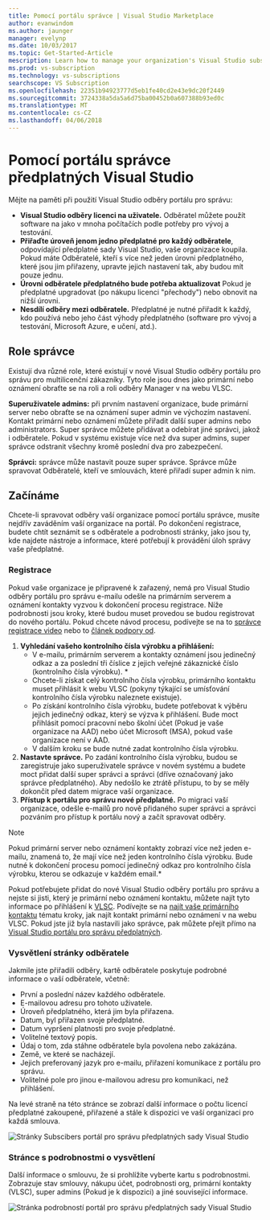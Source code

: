 ```yaml
---
title: Pomocí portálu správce | Visual Studio Marketplace
author: evanwindom
ms.author: jaunger
manager: evelynp
ms.date: 10/03/2017
ms.topic: Get-Started-Article
mescription: Learn how to manage your organization's Visual Studio subscriptions with the Administrator Portal.
ms.prod: vs-subscription
ms.technology: vs-subscriptions
searchscope: VS Subscription
ms.openlocfilehash: 22351b94923777d5eb1fe40cd2e43e9dc20f2449
ms.sourcegitcommit: 3724338a5da5a6d75ba00452b0a607388b93ed0c
ms.translationtype: MT
ms.contentlocale: cs-CZ
ms.lasthandoff: 04/06/2018
---
```

#  <a name="using-the-visual-studio-subscriptions-administrator-portal"></a>Pomocí portálu správce předplatných Visual Studio

Mějte na paměti při použití Visual Studio odběry portálu pro správu:
 
- **Visual Studio odběry licenci na uživatele.** Odběratel můžete použít software na jako v mnoha počítačích podle potřeby pro vývoj a testování. 
- **Přiřaďte úroveň jenom jedno předplatné pro každý odběratele**, odpovídající předplatné sady Visual Studio, vaše organizace koupila. Pokud máte Odběratelé, kteří s více než jeden úrovni předplatného, které jsou jim přiřazeny, upravte jejich nastavení tak, aby budou mít pouze jednu. 
- **Úrovni odběratele předplatného bude potřeba aktualizovat** Pokud je předplatné upgradovat (po nákupu licenci "přechody") nebo obnovit na nižší úrovni. 
- **Nesdílí odběry mezi odběratele.** Předplatné je nutné přiřadit k každý, kdo používá nebo jeho část výhody předplatného (software pro vývoj a testování, Microsoft Azure, e učení, atd.). 

## <a name="adminstrator-roles"></a>Role správce

Existují dva různé role, které existují v nové Visual Studio odběry portálu pro správu pro multilicenční zákazníky. Tyto role jsou dnes jako primární nebo oznámení obraťte se na roli a roli odběry Manager v na webu VLSC. 

**Superuživatele admins:** při prvním nastavení organizace, bude primární server nebo obraťte se na oznámení super admin ve výchozím nastavení. Kontakt primární nebo oznámení můžete přiřadit další super admins nebo administrators. Super správce můžete přidávat a odebírat jiné správci, jakož i odběratele. Pokud v systému existuje více než dva super admins, super správce odstranit všechny kromě poslední dva pro zabezpečení. 

**Správci:** správce může nastavit pouze super správce. Správce může spravovat Odběratelé, kteří ve smlouvách, které přiřadí super admin k nim. 

## <a name="getting-started"></a>Začínáme

Chcete-li spravovat odběry vaší organizace pomocí portálu správce, musíte nejdřív zaváděním vaší organizace na portál.  Po dokončení registrace, budete chtít seznámit se s odběratele a podrobnosti stránky, jako jsou ty, kde najdete nástroje a informace, které potřebují k provádění úloh správy vaše předplatné.  

### <a name="onboarding"></a>Registrace

Pokud vaše organizace je připravené k zařazený, nemá pro Visual Studio odběry portálu pro správu e-mailu odešle na primárním serverem a oznámení kontakty vyzvou k dokončení procesu registrace. Níže podrobnosti jsou kroky, které budou muset provedou se budou registrovat do nového portálu. Pokud chcete návod procesu, podívejte se na to [správce registrace video](https://channel9.msdn.com/Series/Visual-Studio-Subscriptions-Administration/Onboarding-your-organization-to-the-new-Visual-Studio-Subscription-Administration-Portal-and-setting) nebo to [článek podpory od](https://support.microsoft.com/help/4013931/visual-studio-subscriptions-administrator-migration-process "Visual Studio odběry správce proces migrace").   
1.  **Vyhledání vašeho kontrolního čísla výrobku a přihlášení:**
    - V e-mailu, primárním serverem a kontakty oznámení jsou jedinečný odkaz a za poslední tři číslice z jejich veřejné zákaznické číslo (kontrolního čísla výrobku). * 
    - Chcete-li získat celý kontrolního čísla výrobku, primárního kontaktu muset přihlásit k webu VLSC (pokyny týkající se umísťování kontrolního čísla výrobku naleznete existuje). 
    - Po získání kontrolního čísla výrobku, budete potřebovat k výběru jejich jedinečný odkaz, který se výzva k přihlášení. Bude moct přihlásit pomocí pracovní nebo školní účet (Pokud je vaše organizace na AAD) nebo účet Microsoft (MSA), pokud vaše organizace není v AAD. 
    - V dalším kroku se bude nutné zadat kontrolního čísla výrobku. 
2.  **Nastavte správce.** Po zadání kontrolního čísla výrobku, budou se zaregistruje jako superuživatele správce v novém systému a budete moct přidat další super správci a správci (dříve označovaný jako správce předplatného). Aby nedošlo ke ztrátě přístupu, to by se měly dokončit před datem migrace vaší organizace. 
3.  **Přístup k portálu pro správu nové předplatné.**  Po migraci vaší organizace, odešle e-mailů pro nově přidaného super správci a správci pozváním pro přístup k portálu nový a začít spravovat odběry.  

> [!NOTE]
> Pokud primární server nebo oznámení kontakty zobrazí více než jeden e-mailu, znamená to, že mají více než jeden kontrolního čísla výrobku. Bude nutné k dokončení procesu pomocí jedinečný odkaz pro kontrolního čísla výrobku, kterou se odkazuje v každém email.*

Pokud potřebujete přidat do nové Visual Studio odběry portálu pro správu a nejste si jisti, který je primární nebo oznámení kontaktu, můžete najít tyto informace po přihlášení k [VLSC](https://www.microsoft.com/Licensing/servicecenter/default.aspx). Podívejte se na [najít vaše primárního kontaktu](/find-primary-contact/) tématu kroky, jak najít kontakt primární nebo oznámení v na webu VLSC.
Pokud jste již byla nastavili jako správce, pak můžete přejít přímo na [Visual Studio portálu pro správu předplatných](https://manage.visualstudio.com).

### <a name="understanding-the-subscribers-page"></a>Vysvětlení stránky odběratele
Jakmile jste přiřadili odběry, kartě odběratele poskytuje podrobné informace o vaší odběratele, včetně:
- První a poslední název každého odběratele.
- E-mailovou adresu pro tohoto uživatele.
- Úroveň předplatného, která jim byla přiřazena.
- Datum, byl přiřazen svoje předplatné. 
- Datum vypršení platnosti pro svoje předplatné.
- Volitelné textový popis.
- Údaj o tom, zda stáhne odběratele byla povolena nebo zakázána. 
- Země, ve které se nacházejí.
- Jejich preferovaný jazyk pro e-mailu, přiřazení komunikace z portálu pro správu.
- Volitelné pole pro jinou e-mailovou adresu pro komunikaci, než přihlášení. 

Na levé straně na této stránce se zobrazí další informace o počtu licencí předplatné zakoupené, přiřazené a stále k dispozici ve vaší organizaci pro každá smlouva.

   ![Stránky Subscibers portál pro správu předplatných sady Visual Studio](_img/using-admin-portal/subscribers-page.png)

### <a name="understanding-the-details-page"></a>Stránce s podrobnostmi o vysvětlení
Další informace o smlouvu, že si prohlížíte vyberte kartu s podrobnostmi. Zobrazuje stav smlouvy, nákupu účet, podrobnosti org, primární kontakty (VLSC), super admins (Pokud je k dispozici) a jiné související informace.

   ![Stránka podrobností portál pro správu předplatných sady Visual Studio](_img/using-admin-portal/details-page.png)

